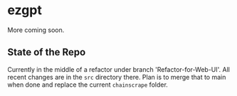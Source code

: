 # ezgpt

More coming soon. 


## State of the Repo

Currently in the middle of a refactor under branch 'Refactor-for-Web-UI'. All recent changes are in the `src` directory there. Plan is to merge that to main when done and replace the current `chainscrape` folder. 
